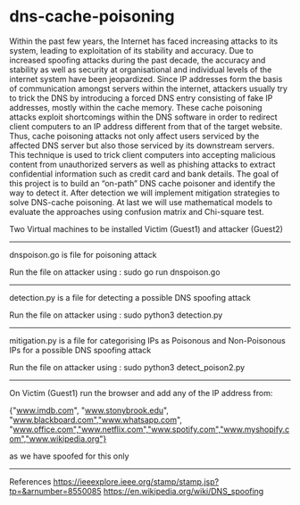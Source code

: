 # dns-cache-poisoning

Within the past few years, the Internet has faced increasing attacks to its system, leading to exploitation of its stability and accuracy. Due to increased spoofing attacks during the past decade, the accuracy and stability as well as security at organisational and individual levels of the internet system have been jeopardized. Since IP addresses form the basis of communication amongst servers within the internet, attackers usually try to trick the DNS by introducing a forced DNS entry consisting of fake IP addresses, mostly within the cache memory. These cache poisoning attacks exploit shortcomings within the DNS software in order to redirect client computers to an IP address different from that of the target website. Thus, cache poisoning attacks not only affect users serviced by the affected DNS server but also those serviced by its downstream servers. This technique is used to trick client computers into accepting malicious content from unauthorized servers as well as phishing attacks to extract confidential information such as credit card and bank details. The goal of this project is to build an “on-path”  DNS cache poisoner and identify the way to detect it. After detection we will implement mitigation strategies to solve DNS-cache poisoning. At last we will use mathematical models to evaluate the approaches using confusion matrix and Chi-square test.

Two Virtual machines to be installed Victim (Guest1) and attacker (Guest2)

-----------------------------
dnspoison.go is file for poisoning attack

Run the file on attacker using : sudo go run dnspoison.go

-----------------------------

detection.py is a file for detecting a possible DNS spoofing attack 


Run the file on attacker  using  : sudo python3 detection.py


-----------------------------

mitigation.py is a file for categorising IPs as Poisonous and Non-Poisonous IPs for a  possible DNS spoofing attack 


Run the file on attacker  using  : sudo python3 detect_poison2.py


-------------------------------

On Victim (Guest1) run the browser and add any of the IP address from:

{"www.imdb.com", "www.stonybrook.edu", "www.blackboard.com","www.whatsapp.com", "www.office.com","www.netflix.com","www.spotify.com","www.myshopify.com","www.wikipedia.org"}

as we have spoofed for this only


-------------------------------
References
https://ieeexplore.ieee.org/stamp/stamp.jsp?tp=&arnumber=8550085
https://en.wikipedia.org/wiki/DNS_spoofing


